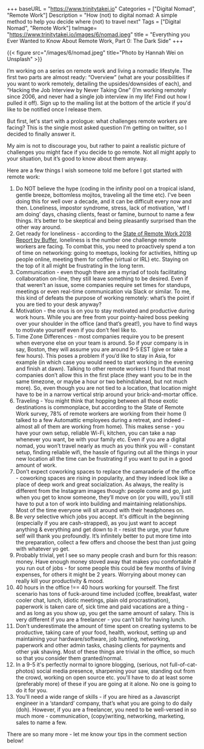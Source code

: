 +++
baseURL = "https://www.trinitytakei.io"
Categories = ["Digital Nomad", "Remote Work"]
Description = "How (not) to digital nomad: A simple method to help you decide where (not) to travel next"
Tags = ["Digital Nomad", "Remote Work"]
twImage=  "https://www.trinitytakei.io/images/6/nomad.jpeg"
title = "Everything you Ever Wanted to Know About Remote Work, Part 0: The Dark Side"
+++

{{< figure src="/images/6/nomad.jpeg" title="Photo by Hannah Wei on Unsplash" >}}

I’m working on a series on remote work and living a nomadic lifestyle. The first two parts are almost ready: “Overview” (what are your possibilities if you want to work remotely, detailing the upsides/downsides of each), and  “Hacking the Job Interview by Never Taking One” (I’m working remotely since 2006, and never had a single job interview in my life! Find out how I pulled it off). Sign up to the mailing list at the bottom of the article if you'd like to be notified once I release them.


But first, let's start with a prologue: what challenges remote workers are facing? This is the single most asked question I’m getting on twitter, so I decided to finally answer it.

My aim is not to discourage you, but rather to paint a realistic picture of challenges you might face if you decide to go remote. Not all might apply to your situation, but it’s good to know about them anyway.

Here are a few things I wish someone told me before I got started with remote work:

1. Do NOT believe the hype (coding in the infinity pool on a tropical island, gentle breeze, bottomless mojitos, traveling all the time etc). I've been doing this for well over a decade, and it can be difficult every now and then. Loneliness, impostor syndrome, stress, lack of motivation, 'wtf I am doing’ days, chasing clients, feast or famine, burnout to name a few things. It’s better to be skeptical and being pleasantly surprised than the other way around.
2.  Get ready for loneliness - according to the [State of Remote Work 2018 Report by Buffer](https://open.buffer.com/state-remote-work-2018/), loneliness is the number one challenge remote workers are facing. To combat this, you need to proactively spend  a ton of time on networking: going to meetups, looking for activities, hitting up people online, meeting them for coffee (virtual or IRL) etc. Staying on the top of it all might be frustrating in the long term.
3. Communication - even though there are a myriad of tools facilitating collaboration on-line, they still leave something to be desired. Even if that weren’t an issue, some companies require set times for standups, meetings or even real-time communication via Slack or similar. To me, this kind of defeats the purpose of working remotely: what’s the point if you are tied to your desk anyway?
4. Motivation - the onus is on you to stay motivated and productive during work hours. While you are free from your pointy-haired boss peeking over your shoulder in the office (and that’s great!), you have to find ways to motivate yourself even if you don’t feel like to.
5. Time Zone Differences - most companies require you to be present when everyone else on your team is around. So if your company is in say, Boston, they will assume you are around 9-5 EST (give or take a few hours). This poses a problem if you’d like to stay in Asia, for example (in which case you would need to start working in the evening and finish at dawn). Talking to other remote workers I found that most companies don’t allow this in the first place (they want you to be in the same timezone, or maybe a hour or two behind/ahead, but not much more). So, even though you are not tied to a location, that location might have to be in a narrow vertical strip around your brick-and-mortar office.
6. Traveling  - You might think that hopping between all those exotic destinations is commonplace, but according to the State of Remote Work survey, 78% of remote workers are working from their home (I talked to a few Automattic employees during a retreat, and indeed - almost all of them are working from home). This makes sense - you have your own setup, reliable Wi-Fi, kitchen, you can take a nap whenever you want, be with your family etc. Even if you are a digital nomad, you won’t travel nearly as much as you think you will - constant setup, finding reliable wifi, the hassle of figuring out all the things in your new location all the time can be frustrating if you want to put in a good amount of work.
7.  Don’t expect coworking spaces to replace the camaraderie of the office - coworking spaces are rising in popularity, and they indeed look like a place of deep work and great socialization. As always, the reality is different from the Instagram images though: people come and go, just when you get to know someone, they’ll move on (or you will), you’ll still have to put a ton of work into building and maintaining relationships. Most of the time everyone will sit around with their headphones on.
8. Be *very* selective which jobs you accept. It's difficult in the beginning (especially if you are cash-strapped), as you just want to accept anything & everything and get down to it - resist the urge, your future self will thank you profoundly. It’s infinitely better to put more time into the preparation, collect a few offers and choose the best than just going with whatever yo get.
9.  Probably trivial, yet I see so many people crash and burn for this reason: money. Have enough money stoved away that makes you comfortable if you run out of jobs - for some people this could be few months of living expenses, for others it might be 2 years. Worrying about money can really kill your productivity & mood.
10. 40 hours in the office !== 40 hours working for yourself. The first scenario has tons of fuck-around time included (coffee, breakfast, water cooler chat, lunch, idiotic meetings, plain old procrastination), paperwork is taken care of, sick time and paid vacations are a thing - and as long as you show up, you get the same amount of salary. This is very different if you are a freelancer - you can’t bill for having lunch.
11. Don't underestimate the amount of time spent on creating systems to be productive, taking care of your food, health, workout, setting up and maintaining your hardware/software, job hunting, networking, paperwork and other admin tasks, chasing clients for payments and other yak shaving. Most of these things are trivial in the office, so much so that you consider them granted/normal.
12. In a 9-5 it's perfectly normal to ignore blogging, (serious, not full-of-cat-photos) social media presence, sharpening your saw, standing out from the crowd, working on open source etc. you'll have to do at least some (preferably more) of these if you are going at it alone. No one is going to do it for you.
13. You’ll need a wide range  of skills - if you are hired as a Javascript engineer in a ‘standard’ company, that’s what you are going to do daily (doh). However, if you are a freelancer, you need to be well-versed in so much more - communication, (copy)writing, networking, marketing, sales to name a few.

There are so many more - let me know your tips in the comment section below!
